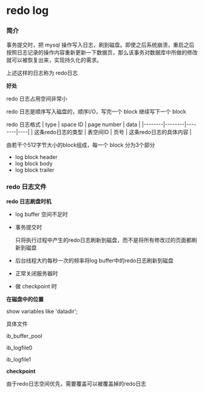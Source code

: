 # redo log

### 简介

事务提交时，把 mysql 操作写入日志，刷到磁盘。即使之后系统崩溃，重启之后按照日志记录的操作内容重新更新一下数据页，那么该事务对数据库中所做的修改就可以被恢复出来，实现持久化的需求。

上述这样的日志称为 redo日志

**好处**

redo 日志占用空间非常小

redo 日志是顺序写入磁盘的，顺序I/O，写完一个 block 继续写下一个 block

redo 日志格式
| type | space ID | page number | data |
|--------|--------|--------|----|
| 这条redo日志的类型 | 表空间ID | 页号 | 这条redo日志的具体内容 |

由若干个512字节大小的block组成，每一个 block 分为3个部分

- log block header
- log block body
- log block trailer

### redo 日志文件

**redo 日志刷盘时机**

- log buffer 空间不足时
- 事务提交时
    
    只将执行过程中产生的redo日志刷新到磁盘，而不是将所有修改过的页面都刷新到磁盘
    
- 后台线程大约每秒一次的频率将log buffer中的redo日志刷新到磁盘
- 正常关闭服务器时
- 做 checkpoint 时

**在磁盘中的位置**

show variables like 'datadir';

具体文件

ib_buffer_pool

ib_logfile0

ib_logfile1

**checkpoint**

由于redo日志空间优先，需要覆盖可以被覆盖掉的redo日志
